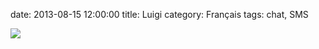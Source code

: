 date: 2013-08-15 12:00:00
title: Luigi
category: Français
tags: chat, SMS

![](/static/uploads/2013/luigi.png)
